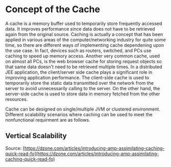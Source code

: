 # Concept of the Cache
A cache is a memory buffer used to temporarily store frequently accessed data. It improves performance since data does not have to be retrieved again from the original source. Caching is actually a concept that has been applied in various areas of the computer/networking industry for quite some time, so there are different ways of implementing cache dependening upon the use case. In fact, devices such as routers, switched, and PCs use caching to speed up memory access. Another very common cache, used on almost all PCs, is the web browser cache for storing request objects so that same data doesn't need to be retrieved multiple times. In a distributed JEE application, the client/server side cache plays a significant role in improving application performance. The client-side cache is used to temporarily store the static data transmitted over the network from the server to avoid unnecessarily calling to the server. On the other hand, the server-side cache is used to store data in memory fetched from the other resources.

Cache can be designed on single/multiple JVM or clustered environment. Different scalability scenarios where caching can be used to meet the nonfunctional requirment are as follows.

## Vertical Scalability


Source: [https://dzone.com/articles/introducing-amp-assimilating-caching-quick-read-fo](https://dzone.com/articles/introducing-amp-assimilating-caching-quick-read-fo)
